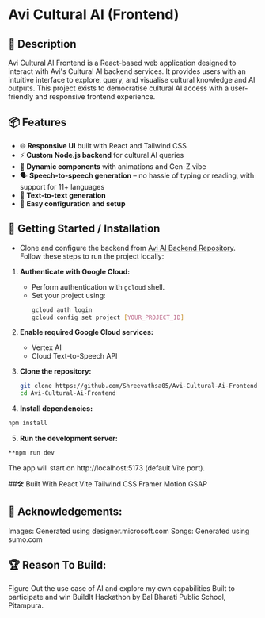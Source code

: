 # Avi Cultural AI (Frontend)

## 📜 Description

Avi Cultural AI Frontend is a React-based web application designed to interact with Avi's Cultural AI backend services. It provides users with an intuitive interface to explore, query, and visualise cultural knowledge and AI outputs. This project exists to democratise cultural AI access with a user-friendly and responsive frontend experience.

## 📦 Features

- 🌐 **Responsive UI** built with React and Tailwind CSS
- ⚡ **Custom Node.js backend** for cultural AI queries
- 🎨 **Dynamic components** with animations and Gen-Z vibe
- 🗣️ **Speech-to-speech generation** – no hassle of typing or reading, with support for 11+ languages
- 📝 **Text-to-text generation**
- 🔧 **Easy configuration and setup**

## 🚀 Getting Started / Installation

- Clone and configure the backend from [Avi AI Backend Repository](https://github.com/Shreevathsa05/Avi-ai-Backend.git).
Follow these steps to run the project locally:

1. **Authenticate with Google Cloud:**

   - Perform authentication with `gcloud` shell.
   - Set your project using:
     ```bash
     gcloud auth login
     gcloud config set project [YOUR_PROJECT_ID]
     ```

2. **Enable required Google Cloud services:**

   - Vertex AI
   - Cloud Text-to-Speech API

3. **Clone the repository:**

   ```bash
   git clone https://github.com/Shreevathsa05/Avi-Cultural-Ai-Frontend.git
   cd Avi-Cultural-Ai-Frontend

4. **Install dependencies:**

```bash
npm install
```
5. **Run the development server:**
```bash
**npm run dev
```
The app will start on http://localhost:5173 (default Vite port).

##🛠️ Built With
React
Vite
Tailwind CSS
Framer Motion
GSAP

## 🙏 Acknowledgements:

Images: Generated using designer.microsoft.com
Songs: Generated using sumo.com

## 🏆 Reason To Build: 
Figure Out the use case of AI and explore my own capabilities
Built to participate and win BuildIt Hackathon by Bal Bharati Public School, Pitampura.
